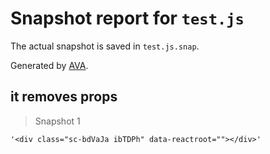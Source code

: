 # Snapshot report for `test.js`

The actual snapshot is saved in `test.js.snap`.

Generated by [AVA](https://ava.li).

## it removes props

> Snapshot 1

    '<div class="sc-bdVaJa ibTDPh" data-reactroot=""></div>'
